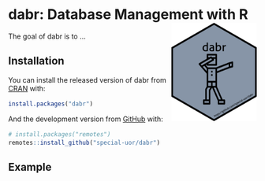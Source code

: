 
<!-- README.md is generated from README.Rmd. Please edit that file -->

# dabr: Database Management with R <img src="inst/images/logo.png" alt="logo" align="right" height=200px/>

<!-- badges: start -->

<!-- badges: end -->

The goal of dabr is to …

## Installation

You can install the released version of dabr from
[CRAN](https://CRAN.R-project.org) with:

``` r
install.packages("dabr")
```

And the development version from
[GitHub](https://github.com/special-uor/dabr) with:

``` r
# install.packages("remotes")
remotes::install_github("special-uor/dabr")
```

## Example
